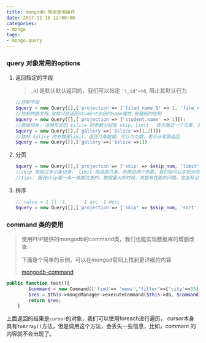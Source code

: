 ```yaml
---
title: mongodb 常用查询操作
date: 2017-12-18 12:00:00
categories:
- mongo
tags:
- mongo.query
---
```




### query 对象常用的options

1. 返回指定的字段

   > _id 是默认默认返回的，我们可以指定 `'\_id'=>0`, 阻止其默认行为

   ```php
   //控制字段
   $query = new Query([],['projection'=> ['filed_name_1' => 1, 'file_name_2'=>1,'....']]);
   //控制内嵌文档,这样只会返回student字段的name属性,更精细的控制
   $query = new Query([],['projection'=> ['student.name' => 1]]);
   //数组切片, 这种形式的 $slice 的参数分别是 skip，limit ，表示跳过一个元素，并返回2个元素
   $query = new Query([],['gallery'=>['$slice'=>[1,2]]])
   //这时 $slice 的参数是limit，返回几条数据，可以为负数，表示从尾部返回
   $query = new Query([],['gallery'=>['$slice'=>1])
   ```

2. 分页

   ```php
   $query = new Query([],['projection'=> ['skip' => $skip_num, 'limit' => $limit_num]]);
   //skip 指跳过多少条记录， limit 指返回几条，利用这两个参数，我们就可以实现分页
   //tips: 据说skip是一条一条数过去的，数据量大的时候，肯能有性能的问题，在此标记下， 以后验证
   ```

3. 排序

   ```php
   // value = 1 || -1,      1 asc -1 desc 
   $query = new Query([],['projection'=> ['skip' => $skip_num, 'sort' => ['field_name' =>$value]]]);
   ```



### command 类的使用

> 使用PHP提供的mongodb的command类，我们也能实现数据库的增删改查.
>
> 下面是个简单的示例，可以在mongod官网上找到更详细的内容
>
> [mongodb-command](https://docs.mongodb.com/v3.2/reference/command/)

```php
public function test(){
        $command = new Command(['find'=> 'news','filter'=>['city'=>33],'comment'=> 'what are you doing','sort'=>['updted'=>-1]]);
        $res = $this->mongoManager->executeCommand($this->db, $command);
        return $res;
    }
```

上面返回的结果是`cursor`的对象，我们可以使用foreach进行遍历， cursor本身具有`toArray()`方法，但是调用这个方法，会丢失一些信息，比如，comment 的内容就不会出现了。

